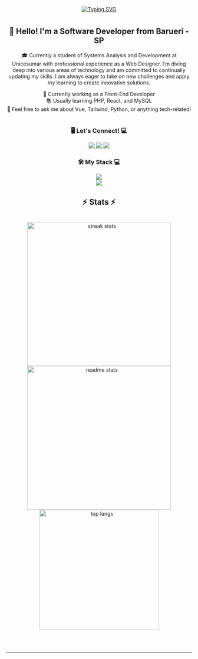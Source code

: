 <div align="center">
  <a href="https://git.io/typing-svg">
    <img src="https://readme-typing-svg.demolab.com?font=Fira+Code&weight=500&size=22&pause=1000&color=0000b4&center=true&vCenter=true&random=false&width=524&lines=%E2%8A%B9+Welcome+to+my+profile!+%CB%99%E1%B5%95%CB%99+%E2%8A%B9+" alt="Typing SVG">
  </a>
</div>

<img align="center" alt="" src="./src/header-gif.gif">

#

<div align="center">
  <h2>👋 Hello! I'm a Software Developer from Barueri - SP</h2>
  <p>
    🎓 Currently a student of Systems Analysis and Development at Unicesumar with professional experience as a Web Designer. 
    I’m diving deep into various areas of technology and am committed to continually updating my skills. 
    I am always eager to take on new challenges and apply my learning to create innovative solutions.
  </p>
  <p>
    💼 Currently working as a Front-End Developer <br>
    📚 Usually learning PHP, React, and MySQL <br>
    🤔 Feel free to ask me about Vue, Tailwind, Python, or anything tech-related!
  </p>
</div>

#

<!-- <img align="right" alt="" height="auto" width="30%" padding-bottom="100px" src="../src/coffee.gif"> -->

<h3 align="center">🖥️ Let's Connect! 💻</h3>

<div align="center"> 
  <a href="mailto:matheus.dteles13@gmail.com">
    <img src="https://img.shields.io/badge/Gmail-333333?style=for-the-badge&logo=gmail&logoColor=red" />
  </a>
  <a href="https://www.linkedin.com/in/matheus-diamantino-455534275/" target="_blank">
    <img src="https://img.shields.io/badge/LinkedIn-0077B5?style=for-the-badge&logo=linkedin&logoColor=white" target="_blank" />
  </a>
  <!-- sqlite, safari, google-chrome are other good icon options -->
  <a href="https://github.com/MatheusDiamantino?tab=repositories" target="_blank">
     <img src="https://img.shields.io/badge/Portfolio-FF5722?style=for-the-badge&logo=todoist&logoColor=white" target="_blank" />
  </a>
</div>
<h3 align="center">🛠️ My Stack 💻</h3>

<div align="center">
  <img src="https://skillicons.dev/icons?i=bootstrap,html,css,vscode,github,git,aws,androidstudio,vue" /><br>
<img src="https://skillicons.dev/icons?i=nodejs,php,javascript,java,mysql,tailwind,react" /><br>
 
</div>

<h2 align="center">⚡ Stats ⚡</h2>
<br>
<div align=center>
  <img width=390 src="https://github-readme-streak-stats-salesp07.vercel.app/?user=MatheusDiamantino&count_private=true&theme=react&border_radius=10" alt="streak stats"/>
  <img width=390 src="https://github-readme-stats-salesp07.vercel.app/api?username=MatheusDiamantino&count_private=true&show_icons=true&theme=react&rank_icon=github&border_radius=10" alt="readme stats" />
  <br/>
  <img width=325 align="center" src="https://github-readme-stats-salesp07.vercel.app/api/top-langs/?username=MatheusDiamantino&hide=HTML&langs_count=8&layout=compact&theme=react&border_radius=10&size_weight=0.5&count_weight=0.5&exclude_repo=github-readme-stats" alt="top langs" />
</div>

<br/><br/>

<hr/>

<br/>
